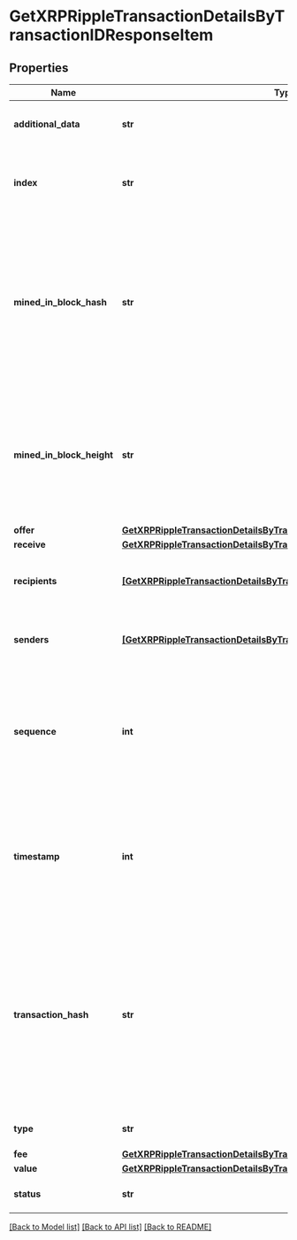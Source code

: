 # GetXRPRippleTransactionDetailsByTransactionIDResponseItem


## Properties
Name | Type | Description | Notes
------------ | ------------- | ------------- | -------------
**additional_data** | **str** | Represents additional data that may be needed. | 
**index** | **str** | Defines the index of the transaction, i.e. the consecutive place it takes in the blockchain. | 
**mined_in_block_hash** | **str** | Represents the hash of the block where this transaction was mined/confirmed for first time. The hash is defined as a cryptographic digital fingerprint made by hashing the block header twice through the SHA256 algorithm. | 
**mined_in_block_height** | **str** | Represents the hight of the block where this transaction was mined/confirmed for first time. The height is defined as the number of blocks in the blockchain preceding this specific block. | 
**offer** | [**GetXRPRippleTransactionDetailsByTransactionIDResponseItemOffer**](GetXRPRippleTransactionDetailsByTransactionIDResponseItemOffer.md) |  | 
**receive** | [**GetXRPRippleTransactionDetailsByTransactionIDResponseItemReceive**](GetXRPRippleTransactionDetailsByTransactionIDResponseItemReceive.md) |  | 
**recipients** | [**[GetXRPRippleTransactionDetailsByTransactionIDResponseItemRecipients]**](GetXRPRippleTransactionDetailsByTransactionIDResponseItemRecipients.md) | Represents an object of addresses that receive the transactions. | 
**senders** | [**[GetXRPRippleTransactionDetailsByTransactionIDResponseItemSenders]**](GetXRPRippleTransactionDetailsByTransactionIDResponseItemSenders.md) | Represents an object of addresses that provide the funds. | 
**sequence** | **int** | Defines the transaction input&#39;s sequence as an integer, which is is used when transactions are replaced with newer versions before LockTime. | 
**timestamp** | **int** | Defines the exact date/time in Unix Timestamp when this transaction was mined, confirmed or first seen in Mempool, if it is unconfirmed. | 
**transaction_hash** | **str** | Represents the same as &#x60;transactionId&#x60; for account-based protocols like Ethereum, while it could be different in UTXO-based protocols like Bitcoin. E.g., in UTXO-based protocols &#x60;hash&#x60; is different from &#x60;transactionId&#x60; for SegWit transactions. | 
**type** | **str** | Defines the type of the transaction. | 
**fee** | [**GetXRPRippleTransactionDetailsByTransactionIDResponseItemFee**](GetXRPRippleTransactionDetailsByTransactionIDResponseItemFee.md) |  | 
**value** | [**GetXRPRippleTransactionDetailsByTransactionIDResponseItemValue**](GetXRPRippleTransactionDetailsByTransactionIDResponseItemValue.md) |  | 
**status** | **str** | Defines the status of the transaction. | [optional] 

[[Back to Model list]](../README.md#documentation-for-models) [[Back to API list]](../README.md#documentation-for-api-endpoints) [[Back to README]](../README.md)


